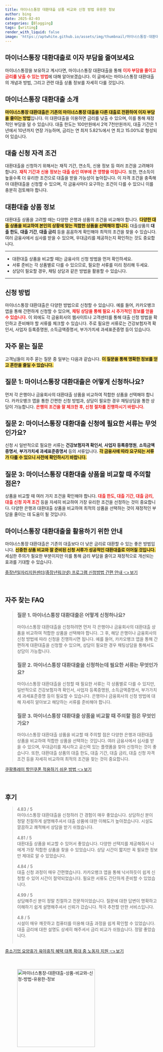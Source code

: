 ```yaml
---
title: 마이너스통장 대환대출 상품 비교와 신청 방법 유용한 정보
author: bing
date: 2025-02-03
categories: [Blogging]
tags: [writing]
render_with_liquid: false
image: 'https://aptwhite.github.io/assets/img/thumbnail/마이너스통장-대환대출-상품-비교와-신청-방법-유용한-정보.webp'
---
```



<h2 id='마이너스통장_이자부담_줄이기'>마이너스통장 대환대출로 이자 부담을 줄여보세요</h2>

<p>마이너스통장을 보유하고 계시다면, 마이너스통장 대환대출을 통해 <b><span style="color: #ee2323;">이자 부담을 줄이고 금리를 낮출 수 있는 방법</span></b>에 대해 알아보겠습니다. 이 글에서는 마이너스통장 대환대출의 개념과 방법, 그리고 관련 대출 상품 정보를 자세히 다룰 것입니다.</p>

<h2 id='대환대출_개념'>마이너스통장 대환대출 소개</h2>

<p><b><span style="background-color: #ffe066;">마이너스통장 대환대출은 기존의 마이너스통장 대출을 다른 대출로 전환하여 이자 부담을 줄이는 방법</span></b>입니다. 이 대환대출을 이용하면 금리를 낮출 수 있으며, 이를 통해 재정적인 부담을 덜 수 있습니다. 대출 한도는 100만원에서 2억 7천만원까지, 대출 기간은 1년에서 10년까지 연장 가능하며, 금리는 연 최저 5.82%에서 연 최고 15.00%로 형성되어 있습니다.</p>

<h2 id='대환대출_신청자격'>대출 신청 자격 조건</h2>

<p>대환대출을 신청하기 위해서는 재직 기간, 연소득, 신용 정보 등 여러 조건을 고려해야 합니다. <b><span style="color: #ee2323;">재직 기간과 신용 정보는 대출 승인 여부에 큰 영향을 미칩니다.</span></b> 또한, 연소득이 높을수록 더 유리한 조건으로 대출을 받을 가능성이 높아집니다. 이 자격 조건을 충족해야 대환대출을 신청할 수 있으며, 각 금융사마다 요구하는 조건이 다를 수 있으니 이를 충분히 검토해야 합니다.</p>

<h2 id='상품비교_고려사항'>대환대출 상품 정보</h2>

<p>대환대출 상품을 고려할 때는 다양한 은행과 상품의 조건을 비교해야 합니다. <b><span style="background-color: #ffe066;">다양한 대출 상품을 비교하여 본인의 상황에 맞는 적합한 상품을 선택해야 합니다.</span></b> 대출상품의 <b>대출 한도</b>, <b>대출 기간</b>, <b>대출 금리</b> 등을 꼼꼼하게 확인해야 최적의 조건을 찾을 수 있습니다. 여러 금융사에서 심사를 받을 수 있으며, 우대금리를 제공하는지 확인하는 것도 중요합니다.</p>

<hr />

<ul>
    <li>대환대출 상품을 비교할 때는 금융사의 신청 방법을 먼저 확인하세요.</li>
    <li>서류 준비는 각 상품별로 다를 수 있으므로, 필요한 서류를 미리 정리해 두세요.</li>
    <li>상담이 필요할 경우, 채팅 상담과 같은 방법을 활용할 수 있습니다.</li>
</ul>

<hr />

<h2 id='대출신청방법'>신청 방법</h2>

<p>마이너스통장 대환대출은 다양한 방법으로 신청할 수 있습니다. 예를 들어, 카카오뱅크 앱을 통해 간편하게 신청할 수 있으며, <b><span style="color: #ee2323;">채팅 상담을 통해 필요 시 추가적인 정보를 얻을 수 있습니다.</span></b> 이 외에도 각 금융회사의 웹사이트나 고객센터를 통해 대출 신청 방법을 확인하고 준비해야 할 서류를 체크할 수 있습니다. 주로 필요한 서류로는 건강보험자격 확인서, 사업자 등록증명원, 소득금액증명서, 부가가치세 과세표준증명 등이 있습니다.</p>

<h2 id='자주묻는질문'>자주 묻는 질문</h2>

<p>고객님들이 자주 묻는 질문 중 일부는 다음과 같습니다. <b><span style="background-color: #ffe066;">이 질문을 통해 명확한 정보를 얻고 혼란을 줄일 수 있습니다.</span></b></p>

<h2 id='질문1_신청방법'>질문 1: 마이너스통장 대환대출은 어떻게 신청하나요?</h2>

<p>먼저 각 은행이나 금융회사의 대환대출 상품을 비교하여 적합한 상품을 선택해야 합니다. 카카오뱅크 앱을 통한 간편한 신청 방법과, 상담이 필요한 경우 채팅상담을 통한 상담이 가능합니다. <b><span style="color: #ee2323;">은행의 조건을 잘 체크한 후, 신청 절차를 진행하시기 바랍니다.</span></b></p>

<h2 id='질문2_필요서류'>질문 2: 마이너스통장 대환대출 신청에 필요한 서류는 무엇인가요?</h2>

<p>신청 시 일반적으로 필요한 서류는 <b>건강보험자격 확인서</b>, <b>사업자 등록증명원</b>, <b>소득금액증명서</b>, <b>부가가치세 과세표준증명서</b> 등의 서류입니다. <b><span style="background-color: #ffe066;">각 금융사에 따라 요구되는 서류가 다를 수 있으니 사전에 확인하시기 바랍니다.</span></b></p>

<h2 id='질문3_비교주의사항'>질문 3: 마이너스통장 대환대출 상품을 비교할 때 주의할 점은?</h2>

<p>상품을 비교할 때 여러 가지 조건을 확인해야 합니다. <b><span style="color: #ee2323;">대출 한도, 대출 기간, 대출 금리, 대출 신청 자격 조건</span></b> 등을 자세히 비교하여 가장 유리한 조건을 선정하는 것이 중요합니다. 다양한 은행과 대환대출 상품을 비교하여 최적의 상품을 선택하는 것이 재정적인 부담을 줄이는 데 도움이 될 것입니다.</p>

<h2 id='마무리'>마이너스통장 대환대출을 활용하기 위한 안내</h2>

<p>마이너스통장 대환대출은 기존의 대출보다 더 낮은 금리로 대환할 수 있는 좋은 방법입니다. <b><span style="background-color: #ffe066;">신중한 상품 비교와 잘 준비된 신청 서류가 성공적인 대환대출로 이어질 것입니다.</span></b> 세심한 주의가 필요한 부분이지만 이를 통해 금리 부담을 줄이고 재정적으로 개선되는 효과를 기대할 수 있습니다.</p>


<p><a class="click-button" title="중장년일자리지원센터(중장년워크넷) 프로그램 신청방법 간편 안내" href="https://aptwhite.github.io/posts/%EC%A4%91%EC%9E%A5%EB%85%84%EC%9D%BC%EC%9E%90%EB%A6%AC%EC%A7%80%EC%9B%90%EC%84%BC%ED%84%B0(%EC%A4%91%EC%9E%A5%EB%85%84%EC%9B%8C%ED%81%AC%EB%84%B7)-%ED%94%84%EB%A1%9C%EA%B7%B8%EB%9E%A8-%EC%8B%A0%EC%B2%AD%EB%B0%A9%EB%B2%95-%EA%B0%84%ED%8E%B8-%EC%95%88%EB%82%B4/" rel="dofollow">중장년일자리지원센터(중장년워크넷) 프로그램 신청방법 간편 안내 👈 보기</a></p><br>
<h2 id='자주_찾는_FAQ'>자주 찾는 FAQ</h2>
<div itemscope="" itemtype="https://schema.org/FAQPage">
<blockquote>
<div itemscope="" itemprop="mainEntity" itemtype="https://schema.org/Question">
<h3 itemprop="name">질문 1. 마이너스통장 대환대출은 어떻게 신청하나요?</h3>
<div itemscope="" itemprop="acceptedAnswer" itemtype="https://schema.org/Answer">
<span itemprop="text">
<p>마이너스통장 대환대출을 신청하려면 먼저 각 은행이나 금융회사의 대환대출 상품을 비교하여 적합한 상품을 선택해야 합니다. 그 후, 해당 은행이나 금융회사의 신청 방법에 따라 신청을 진행하시면 됩니다. 예를 들어, 카카오뱅크 앱을 통해 간편하게 대환대출을 신청할 수 있으며, 상담이 필요한 경우 채팅상담을 통해서도 상담이 가능합니다.</p>
</span>
</div>
</div>
<div itemscope="" itemprop="mainEntity" itemtype="https://schema.org/Question">
<h3 itemprop="name">질문 2. 마이너스통장 대환대출을 신청하는데 필요한 서류는 무엇인가요?</h3>
<div itemscope="" itemprop="acceptedAnswer" itemtype="https://schema.org/Answer">
<span itemprop="text">
<p>마이너스통장 대환대출을 신청할 때 필요한 서류는 각 상품별로 다를 수 있지만, 일반적으로 건강보험자격 확인서, 사업자 등록증명원, 소득금액증명서, 부가가치세 과세표준증명 등이 필요할 수 있습니다. 은행이나 금융회사의 신청 방법에 대해 자세히 알아보고 해당하는 서류를 준비해야 합니다.</p>
</span>
</div>
</div>
<div itemscope="" itemprop="mainEntity" itemtype="https://schema.org/Question">
<h3 itemprop="name">질문 3. 마이너스통장 대환대출 상품을 비교할 때 주의할 점은 무엇인가요?</h3>
<div itemscope="" itemprop="acceptedAnswer" itemtype="https://schema.org/Answer">
<span itemprop="text">
<p>마이너스통장 대환대출 상품을 비교할 때 주의할 점은 다양한 은행과 대환대출 상품을 비교하여 적합한 상품을 선택하는 것입니다. 여러 금융사에서 심사를 받을 수 있으며, 우대금리를 제시하고 공신력 있는 플랫폼을 찾아 신청하는 것이 좋습니다. 또한, 대환대출 상품의 대출 한도, 대출 기간, 대출 금리, 대출 신청 자격 조건 등을 자세히 비교하여 최적의 조건을 찾는 것이 중요합니다.</p>
</span>
</div>
</div>
</blockquote>
</div>
<p><a class="click-button" title="쿠팡플레이 할인쿠폰 적용하기 쉬운 방법" href="https://aptwhite.github.io/posts/%EC%BF%A0%ED%8C%A1%ED%94%8C%EB%A0%88%EC%9D%B4-%ED%95%A0%EC%9D%B8%EC%BF%A0%ED%8F%B0-%EC%A0%81%EC%9A%A9%ED%95%98%EA%B8%B0-%EC%89%AC%EC%9A%B4-%EB%B0%A9%EB%B2%95/" rel="dofollow">쿠팡플레이 할인쿠폰 적용하기 쉬운 방법 👈 보기</a></p><br>
<h2 id='후기'>후기</h2>
<div itemscope itemtype="https://schema.org/Product">
  <blockquote>
  <div itemprop="review" itemscope itemtype="https://schema.org/Review">
      <div itemprop="reviewRating" itemscope itemtype="https://schema.org/Rating"> <span itemprop="ratingValue">4.83</span> / <span itemprop="bestRating">5</span> </div>
      <span itemprop="reviewBody">마이너스통장 대환대출을 신청하러 간 경험이 매우 좋았습니다. 상담하신 분이 정말 친절하게 설명해주셔서 대출 상품에 대한 이해도가 높아졌습니다. 시설도 깔끔하고 쾌적해서 상담을 받기 쉬웠습니다.</span>
  </div>
  <br>
  <div itemprop="review" itemscope itemtype="https://schema.org/Review">
      <div itemprop="reviewRating" itemscope itemtype="https://schema.org/Rating"> <span itemprop="ratingValue">4.81</span> / <span itemprop="bestRating">5</span> </div>
      <span itemprop="reviewBody">대환대출 상품을 비교할 수 있어서 좋았습니다. 다양한 선택지를 제공해줘서 나에게 가장 적합한 상품을 찾을 수 있었습니다. 상담 시간이 짧지만 꼭 필요한 정보만 제대로 알 수 있었습니다.</span>
  </div>
  <br>
  <div itemprop="review" itemscope itemtype="https://schema.org/Review">
      <div itemprop="reviewRating" itemscope itemtype="https://schema.org/Rating"> <span itemprop="ratingValue">4.84</span> / <span itemprop="bestRating">5</span> </div>
      <span itemprop="reviewBody">대출 신청 과정이 매우 간편했습니다. 카카오뱅크 앱을 통해 낙서하듯이 쉽게 신청할 수 있어 시간이 절약되었습니다. 필요한 서류도 간단하게 준비할 수 있었습니다.</span>
  </div>
  <br>
  <div itemprop="review" itemscope itemtype="https://schema.org/Review">
      <div itemprop="reviewRating" itemscope itemtype="https://schema.org/Rating"> <span itemprop="ratingValue">4.99</span> / <span itemprop="bestRating">5</span> </div>
      <span itemprop="reviewBody">상담해주신 분이 정말 친절하고 전문적이었습니다. 질문에 대한 답변이 명확하고 이해하기 쉽게 설명해주셔서 신뢰가 갔습니다. 적극 추천할 만한 서비스입니다.</span>
  </div>
  <br>
  <div itemprop="review" itemscope itemtype="https://schema.org/Review">
      <div itemprop="reviewRating" itemscope itemtype="https://schema.org/Rating"> <span itemprop="ratingValue">4.8</span> / <span itemprop="bestRating">5</span> </div>
      <span itemprop="reviewBody">시설이 매우 깨끗하고 컴퓨터를 이용해 대출 과정을 쉽게 확인할 수 있었습니다. 대출 금리에 대한 설명도 상세히 해주셔서 금리 비교가 쉬웠습니다. 정말 좋았습니다.</span>
  </div>
  <br>
  </blockquote>
</div>
<p><a class="click-button" title="중소기업 요양휴가 육아휴직 혜택 대폭 확대 중 노동자 지원" href="https://aptwhite.github.io/posts/%EC%A4%91%EC%86%8C%EA%B8%B0%EC%97%85-%EC%9A%94%EC%96%91%ED%9C%B4%EA%B0%80-%EC%9C%A1%EC%95%84%ED%9C%B4%EC%A7%81-%ED%98%9C%ED%83%9D-%EB%8C%80%ED%8F%AD-%ED%99%95%EB%8C%80-%EC%A4%91-%EB%85%B8%EB%8F%99%EC%9E%90-%EC%A7%80%EC%9B%90/" rel="dofollow">중소기업 요양휴가 육아휴직 혜택 대폭 확대 중 노동자 지원 👈 보기</a></p><br>
<figure class="image"><img src="https://aptwhite.github.io/assets/img/thumbnail/마이너스통장-대환대출-상품-비교와-신청-방법-유용한-정보.webp" alt="마이너스통장-대환대출-상품-비교와-신청-방법-유용한-정보" width="256" height="256"></figure>